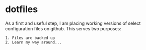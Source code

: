 dotfiles
========
As a first and useful step, I am placing working versions of select configuration files on github. This serves two purposes:
	
	1. Files are backed up 
	2. Learn my way around...
